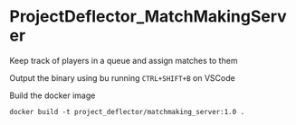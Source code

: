 # ProjectDeflector_MatchMakingServer
Keep track of players in a queue and assign matches to them

Output the binary using bu running `CTRL+SHIFT+B` on VSCode


Build the docker image

```
docker build -t project_deflector/matchmaking_server:1.0 .
```